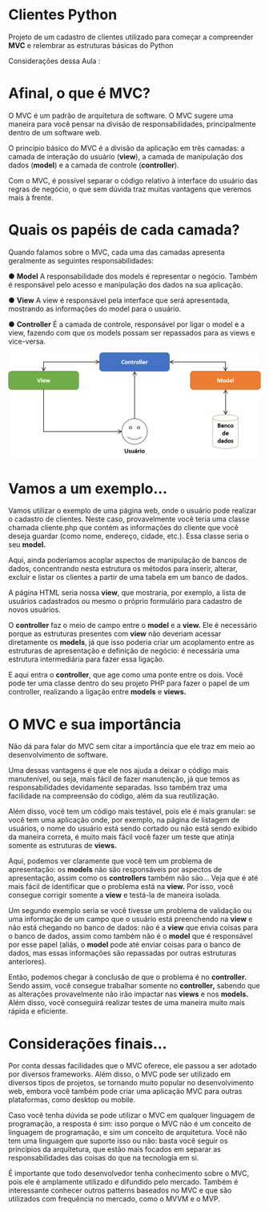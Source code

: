 # Clientes Python
 Projeto de um cadastro de clientes utilizado para começar a compreender **MVC** e relembrar as estruturas básicas do Python

Considerações dessa Aula : 

# **Afinal, o que é MVC?**

O MVC é um padrão de arquitetura de software. O MVC sugere uma maneira para você pensar na divisão de responsabilidades, principalmente dentro de um software web.

O princípio básico do MVC é a divisão da aplicação em três camadas: a camada de interação do usuário (**view**), a camada de manipulação dos dados (**model**) e a camada de controle (**controller**).

Com o MVC, é possível separar o código relativo à interface do usuário das regras de negócio, o que sem dúvida traz muitas vantagens que veremos mais à frente.

# Quais os papéis de cada camada?
Quando falamos sobre o MVC, cada uma das camadas apresenta geralmente as seguintes responsabilidades:

● **Model** A responsabilidade dos models é representar o negócio. Também é responsável pelo acesso e manipulação dos dados na sua aplicação.

● **View** A view é responsável pela interface que será apresentada, mostrando as informações do model para o usuário.

● **Controller** É a camada de controle, responsável por ligar o model e a view, fazendo com que os models possam ser repassados para as views e vice-versa.

 ![Diagrama do MVC](diagramaMVC.png)


# Vamos a um exemplo…
Vamos utilizar o exemplo de uma página web, onde o usuário pode realizar o cadastro de clientes. Neste caso, provavelmente você teria uma classe chamada cliente.php que contém as informações do cliente que você deseja guardar (como nome, endereço, cidade, etc.). Essa classe seria o seu **model.**

Aqui, ainda poderíamos acoplar aspectos de manipulação de bancos de dados, concentrando nesta estrutura os métodos para inserir, alterar, excluir e listar os clientes a partir de uma tabela em um banco de dados.

A página HTML seria nossa **view**, que mostraria, por exemplo, a lista de usuários cadastrados ou mesmo o próprio formulário para cadastro de novos usuários.

O **controller** faz o meio de campo entre o **model** e a **view.** Ele é necessário porque as estruturas presentes com **view** não deveriam acessar diretamente os **models**, já que isso poderia criar um acoplamento entre as estruturas de apresentação e definição de negócio: é necessária uma estrutura intermediária para fazer essa ligação.

E aqui entra o **controller**, que age como uma ponte entre os dois. Você pode ter uma classe dentro do seu projeto PHP para fazer o papel de um controller, realizando a ligação entre **models** e **views.**

# O MVC e sua importância
Não dá para falar do MVC sem citar a importância que ele traz em meio ao desenvolvimento de software.

Uma dessas vantagens é que ele nos ajuda a deixar o código mais manutenível, ou seja, mais fácil de fazer manutenção, já que temos as responsabilidades devidamente separadas. Isso também traz uma facilidade na compreensão do código, além da sua reutilização.

Além disso, você tem um código mais testável, pois ele é mais granular: se você tem uma aplicação onde, por exemplo, na página de listagem de usuários, o nome do usuário está sendo cortado ou não está sendo exibido da maneira correta, é muito mais fácil você fazer um teste que atinja somente as estruturas de **views.**

Aqui, podemos ver claramente que você tem um problema de apresentação: os **models** não são responsáveis por aspectos de apresentação, assim como os **controllers** também não são… Veja que é até mais fácil de identificar que o problema está na **view.** Por isso, você consegue corrigir somente a **view** e testá-la de maneira isolada.

Um segundo exemplo seria se você tivesse um problema de validação ou uma informação de um campo que o usuário está preenchendo na **view** e não está chegando no banco de dados: não é a **view** que envia coisas para o banco de dados, assim como também não é o **model** que é responsável por esse papel (aliás, o **model** pode até enviar coisas para o banco de dados, mas essas informações são repassadas por outras estruturas anteriores).

Então, podemos chegar à conclusão de que o problema é no **controller.** Sendo assim, você consegue trabalhar somente no **controller,** sabendo que as alterações provavelmente não irão impactar nas **views** e nos **models.** Além disso, você conseguirá realizar testes de uma maneira muito mais rápida e eficiente.

# Considerações finais…
Por conta dessas facilidades que o MVC oferece, ele passou a ser adotado por diversos frameworks. Além disso, o MVC pode ser utilizado em diversos tipos de projetos, se tornando muito popular no desenvolvimento web, embora você também pode criar uma aplicação MVC para outras plataformas, como desktop ou mobile.

Caso você tenha dúvida se pode utilizar o MVC em qualquer linguagem de programação, a resposta é sim: isso porque o MVC não é um conceito de linguagem de programação, e sim um conceito de arquitetura. Você não tem uma linguagem que suporte isso ou não: basta você seguir os princípios da arquitetura, que estão mais focados em separar as responsabilidades das coisas do que na tecnologia em si.

É importante que todo desenvolvedor tenha conhecimento sobre o MVC, pois ele é amplamente utilizado e difundido pelo mercado. Também é interessante conhecer outros patterns baseados no MVC e que são utilizados com frequência no mercado, como o MVVM e o MVP.